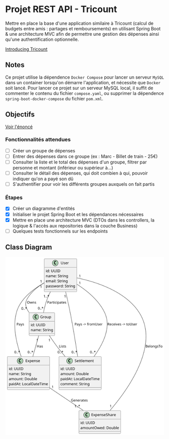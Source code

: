 # Projet REST API - Tricount

Mettre en place la base d'une application similaire à Tricount (calcul de budgets entre amis :
partages et remboursements) en utilisant Spring Boot & une architecture MVC afin de permettre une
gestion des dépenses ainsi qu'une authentification optionnelle.

[Introducing Tricount](https://www.youtube.com/watch?v=rjDY84-CVks)

## Notes

Ce projet utilise la dépendence `Docker Compose` pour lancer un serveur `MySQL` dans un container
lorsqu'on démarre l'application, et nécessite que `Docker` soit lancé. Pour lancer ce projet sur un
serveur MySQL local, il suffit de commenter le contenu du fichier `compose.yaml`, ou supprimer la
dépendence `spring-boot-docker-compose` du fichier `pom.xml`.

## Objectifs

[Voir l'énoncé](https://gitlab.com/jeandemel-formations/hb-cda-2025/projets/projet-rest)

### Fonctionnalités attendues

- [ ] Créer un groupe de dépenses
- [ ] Entrer des dépenses dans ce groupe (ex : Marc - Billet de train - 25€)
- [ ] Consulter la liste et le total des dépenses d'un groupe, filtrer par personne et montant
  (inférieur ou supérieur à...)
- [ ] Consulter le détail des dépenses, qui doit combien à qui, pouvoir indiquer qu'on a payé son dû
- [ ] S'authentifier pour voir les différents groupes auxquels on fait partis

### Étapes

- [x] Créer un diagramme d'entités
- [x] Initialiser le projet Spring Boot et les dépendances nécessaires
- [x] Mettre en place une architecture MVC (DTOs dans les controllers, la logique & l'accès aux
  repositories dans la couche Business)
- [ ] Quelques tests fonctionnels sur les endpoints

## Class Diagram

![UML Class Diagram](./assets/class_diagram.png)